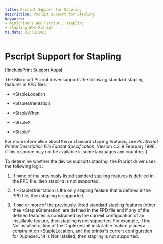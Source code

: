 ```yaml
---
title: Pscript Support for Stapling
description: Pscript Support for Stapling
keywords:
- minidrivers WDK Pscript , stapling
- stapling WDK Pscript
ms.date: 01/30/2023
---
```


# Pscript Support for Stapling

[!include[Print Support Apps](../includes/print-support-apps.md)]

The Microsoft Pscript driver supports the following standard stapling features in *PPD* files.

- \*StapleLocation

- \*StapleOrientation

- \*StapleWhen

- \*StapleX

- \*StapleY

For more information about these standard stapling features, see *PostScript Printer Description File Format Specification*, Version 4.3, 9 February 1996. (This resource may not be available in some languages and countries.)

To determine whether the device supports stapling, the Pscript driver uses the following logic:

1. If none of the previously-listed standard stapling features is defined in the PPD file, then stapling is not supported.

1. If \*StapleOrientation is the only stapling feature that is defined in the PPD file, then stapling is supported.

1. If one or more of the previously-listed standard stapling features (other than \*StapleOrientation) are defined in the PPD file and if any of the defined features is constrained by the current configuration of an installable feature, then stapling is not supported. For example, if the NotInstalled option of the DuplexerUnit installable feature places a constraint on \*StapleLocation, and the printer's current configuration for DuplexerUnit is NotInstalled, then stapling is not supported.
